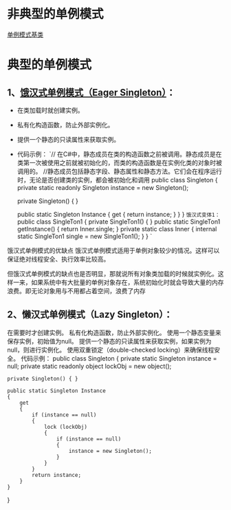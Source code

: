 # 非典型的单例模式
[单例模式基类](file:///G:/Unity/Unity%E9%A1%B9%E7%9B%AE/Framework/Assets/Scripts/ProjectBase/Base/SingletonMono.cs)

# 典型的单例模式
## 1、[饿汉式单例模式（Eager Singleton）](file:///G:/Unity/Unity%E9%A1%B9%E7%9B%AE/Framework/Assets/Scripts/ProjectBase/Base/EagerSingleton.cs)：
- 在类加载时就创建实例。
- 私有化构造函数，防止外部实例化。
- 提供一个静态的只读属性来获取实例。
- 代码示例：
`// 在C#中，静态成员在类的构造函数之前被调用。静态成员是在类第一次被使用之前就被初始化的，而类的构造函数是在实例化类的对象时被调用的。
//静态成员包括静态字段、静态属性和静态方法。它们会在程序运行时，无论是否创建类的实例，都会被初始化和调用
public class Singleton
{
    private static readonly Singleton instance = new Singleton();

    private Singleton() { }

    public static Singleton Instance
    {
        get { return instance; }
    }
}
`
饿汉式变体1：
`public class SingleTon1
{
    private SingleTon1()
    {
    }
    public static SingleTon1 getInstance()
    {
        return Inner.single;
    }
    private static class Inner
    {
        internal static SingleTon1 single = new SingleTon1();
    }
}
`

饿汉式单例模式的优缺点
​ 饿汉式单例模式适用于单例对象较少的情况。这样可以保证绝对线程安全、执行效率比较高。

​ 但饿汉式单例模式的缺点也是否明显，那就说所有对象类加载的时候就实例化。这样一来，如果系统中有大批量的单例对象存在，系统初始化时就会导致大量的内存浪费。即无论对象用与不用都占着空间，浪费了内存

## 2、懒汉式单例模式（Lazy Singleton）：
在需要时才创建实例。
私有化构造函数，防止外部实例化。
使用一个静态变量来保存实例，初始值为null。
提供一个静态的只读属性来获取实例，如果实例为null，则进行实例化。
使用双重锁定（double-checked locking）来确保线程安全。
代码示例：
public class Singleton
{
    private static Singleton instance = null;
    private static readonly object lockObj = new object();

    private Singleton() { }

    public static Singleton Instance
    {
        get
        {
            if (instance == null)
            {
                lock (lockObj)
                {
                    if (instance == null)
                    {
                        instance = new Singleton();
                    }
                }
            }
            return instance;
        }
    }
}


